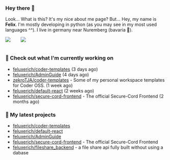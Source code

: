 ### Hey there 👋

Look... What is this? It's my nice about me page? But... Hey, my name is **Felix**. I'm mostly developing in python (as you may see in my most used languages ^^). I live in germany near Nuremberg (bavaria :beers:).
<div style="display: flex; flex-direction: row">
<img align="left" style="margin-right: 1rem" src="https://github-readme-stats.vercel.app/api?username=Feluxerich&theme=dark&show_icons=true&count_private=true">
<img align="right" style="margin-left: 1rem" src="https://github-readme-stats.vercel.app/api/top-langs/?username=Feluxerich&theme=dark">
</div>
<br style="visibility: hidden; width: 100%" />

### :construction_worker: Check out what I'm currently working on

- [feluxerich/coder-templates](https://github.com/feluxerich/coder-templates) (3 days ago)
- [feluxerich/AdminGuide](https://github.com/feluxerich/AdminGuide) (4 days ago)
- [zekroTJA/coder-templates](https://github.com/zekroTJA/coder-templates) - Some of my personal workspace templates for Coder OSS. (1 week ago)
- [feluxerich/default-react](https://github.com/feluxerich/default-react) (2 weeks ago)
- [feluxerich/secure-cord-frontend](https://github.com/feluxerich/secure-cord-frontend) - The official Secure-Cord Frontend (2 months ago)

### :seedling: My latest projects

- [feluxerich/coder-templates](https://github.com/feluxerich/coder-templates)
- [feluxerich/default-react](https://github.com/feluxerich/default-react)
- [feluxerich/AdminGuide](https://github.com/feluxerich/AdminGuide)
- [feluxerich/secure-cord-frontend](https://github.com/feluxerich/secure-cord-frontend) - The official Secure-Cord Frontend
- [feluxerich/fileshare_backend](https://github.com/feluxerich/fileshare_backend) - a file share api fully built without using a dabase
